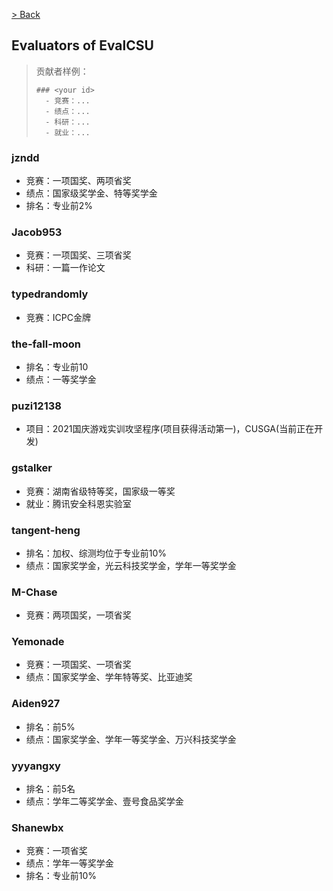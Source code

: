 [> Back](./zh-simplify/CONTRIBUTION.md#pull-request-合并分支)

## Evaluators of EvalCSU

> 贡献者样例：
> 
> ```
> ### <your id>
>   - 竞赛：...
>   - 绩点：...
>   - 科研：...
>   - 就业：...
> ```
> <!-- 奖学金属于`绩点`类 -->


### jzndd

- 竞赛：一项国奖、两项省奖
- 绩点：国家级奖学金、特等奖学金
- 排名：专业前2%


### Jacob953

- 竞赛：一项国奖、三项省奖
- 科研：一篇一作论文

### typedrandomly

- 竞赛：ICPC金牌

### the-fall-moon

- 排名：专业前10
- 绩点：一等奖学金

### puzi12138

- 项目：2021国庆游戏实训攻坚程序(项目获得活动第一)，CUSGA(当前正在开发)

### gstalker

- 竞赛：湖南省级特等奖，国家级一等奖
- 就业：腾讯安全科恩实验室
  
### tangent-heng

- 排名：加权、综测均位于专业前10%
- 绩点：国家奖学金，光云科技奖学金，学年一等奖学金

### M-Chase

- 竞赛：两项国奖，一项省奖

### Yemonade

- 竞赛：一项国奖、一项省奖
- 绩点：国家奖学金、学年特等奖、比亚迪奖

### Aiden927

- 排名：前5%
- 绩点：国家奖学金、学年一等奖学金、万兴科技奖学金

### yyyangxy
- 排名：前5名
- 绩点：学年二等奖学金、壹号食品奖学金

### Shanewbx
- 竞赛：一项省奖
- 绩点：学年一等奖学金
- 排名：专业前10%